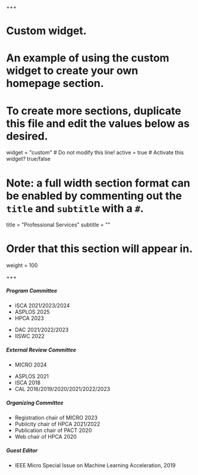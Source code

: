 +++
# Custom widget.
# An example of using the custom widget to create your own homepage section.
# To create more sections, duplicate this file and edit the values below as desired.
widget = "custom"  # Do not modify this line!
active = true  # Activate this widget? true/false

# Note: a full width section format can be enabled by commenting out the `title` and `subtitle` with a `#`.
title = "Professional Services"
subtitle = ""

# Order that this section will appear in.
weight = 100 

+++
##### Program Committee
- ISCA 2021/2023/2024
- ASPLOS 2025
- HPCA 2023
<!--- MICRO 2023 SRC-->
- DAC 2021/2022/2023
- IISWC 2022
<!--- ACSMD 2021/2022-->
<!--- HPC Asia 2021-->

##### External Review Committee
-   MICRO 2024
<!---   ICML 2023-->
<!-- -	NeurIPS 2022-->
-	ASPLOS 2021
-	ISCA 2018
-	CAL 2016/2019/2020/2021/2022/2023
<!---	TC 2019/2020/2021/2022-->
<!---	TOCS 2019/2020/2021-->
<!-- -	TC Special Issue on Machine Learning Accelerators, 2022 -->
<!-- -	TPDS, 2017  -->  
<!-- -	TOSEM, 2017 --> 
<!-- -	JPDC, 2017  -->  
<!-- -	TVLSI, 2016 --> 
<!-- -	TCSVT, 2016 -->  
<!-- -	TETC, 2016  -->

##### Organizing Committee
- Registration chair of MICRO 2023
- Publicity chair of HPCA 2021/2022
- Publication chair of PACT 2020
- Web chair of HPCA 2020

##### Guest Editor
- IEEE Micro Special Issue on Machine Learning Acceleration, 2019



